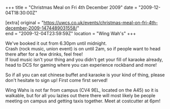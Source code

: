 +++
title = "Christmas Meal on Fri 4th December 2009"
date = "2009-12-04T18:30:00Z"

[extra]
original = "https://uwcs.co.uk/events/christmas-meal-on-fri-4th-december-2009-1474489031558/"    
end = "2009-12-04T23:59:59Z"
location = "Wing Wah's"
+++

We've booked it out from 6.30pm until midnight.  
Crash (rock music, union event) is on until 2am, so if people want to head there after for a few drinks, feel free\!  
If loud music isn't your thing and you didn't get your fill of karaoke already, head to DCS for gaming where you can experience rockband and more\!

So if all you can eat chinese buffet and karaoke is your kind of thing, please don't hesitate to sign up\! First come first served\!

Wing Wahs is not far from campus (CV4 9EL, located on the A45) so it is walkable, but for all you lazies out there there will most likely be people meeting on campus and getting taxis together. Meet at costcutter at 6pm\!

